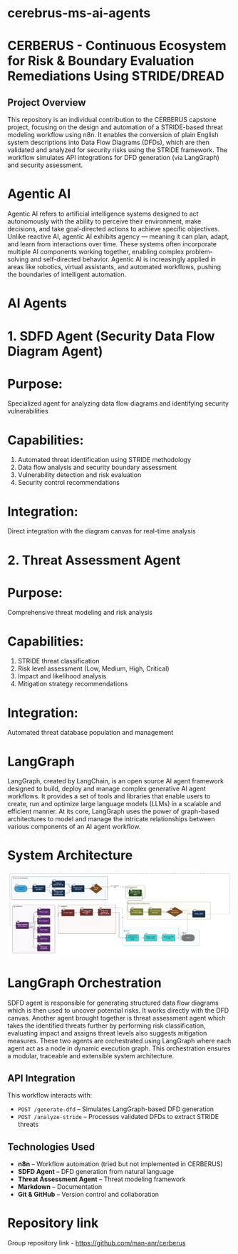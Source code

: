 # cerebrus-ms-ai-agents

# CERBERUS - Continuous Ecosystem for Risk & Boundary Evaluation Remediations Using STRIDE/DREAD

## Project Overview
This repository is an individual contribution to the CERBERUS capstone project, focusing on the design and automation of a STRIDE-based threat modeling workflow using n8n. It enables the conversion of plain English system descriptions into Data Flow Diagrams (DFDs), which are then validated and analyzed for security risks using the STRIDE framework. The workflow simulates API integrations for DFD generation (via LangGraph) and security assessment.
# Agentic AI
Agentic AI refers to artificial intelligence systems designed to act autonomously with the ability to perceive their environment, make decisions, and take goal-directed actions to achieve specific objectives. Unlike reactive AI, agentic AI exhibits agency — meaning it can plan, adapt, and learn from interactions over time. These systems often incorporate multiple AI components working together, enabling complex problem-solving and self-directed behavior. Agentic AI is increasingly applied in areas like robotics, virtual assistants, and automated workflows, pushing the boundaries of intelligent automation.
# AI Agents
# 1. SDFD Agent (Security Data Flow Diagram Agent)
# Purpose: 
Specialized agent for analyzing data flow diagrams and identifying security vulnerabilities
# Capabilities:
1. Automated threat identification using STRIDE methodology
2. Data flow analysis and security boundary assessment
3. Vulnerability detection and risk evaluation
4. Security control recommendations
# Integration: 
Direct integration with the diagram canvas for real-time analysis
# 2. Threat Assessment Agent
# Purpose: 
Comprehensive threat modeling and risk analysis
# Capabilities:
1. STRIDE threat classification
2. Risk level assessment (Low, Medium, High, Critical)
3. Impact and likelihood analysis
4. Mitigation strategy recommendations
# Integration: 
Automated threat database population and management
# LangGraph 
LangGraph, created by LangChain, is an open source AI agent framework designed to build, deploy and manage complex generative AI agent workflows. It provides a set of tools and libraries that enable users to create, run and optimize large language models (LLMs) in a scalable and efficient manner. At its core, LangGraph uses the power of graph-based architectures to model and manage the intricate relationships between various components of an AI agent workflow.
# System Architecture
![CERBERUS Architecture](system_architecture.png)
# LangGraph Orchestration
SDFD agent is responsible for generating structured data flow diagrams which is then used to uncover potential risks. It works directly with the DFD canvas. Another agent brought together is threat assessment agent which takes the identified threats further by performing risk classification, evaluating impact and assigns threat levels also suggests mitigation measures. These two agents are orchestrated using LangGraph where each agent act as a node in dynamic execution graph. This orchestration ensures a modular, traceable and extensible system architecture. 
## API Integration
This workflow interacts with:
- `POST /generate-dfd` – Simulates LangGraph-based DFD generation
- `POST /analyze-stride` – Processes validated DFDs to extract STRIDE threats
## Technologies Used
- **n8n** – Workflow automation (tried but not implemented in CERBERUS)
- **SDFD Agent** – DFD generation from natural language
- **Threat Assessment Agent** – Threat modeling framework
- **Markdown** – Documentation
- **Git & GitHub** – Version control and collaboration
# Repository link
Group repository link - https://github.com/man-anr/cerberus

